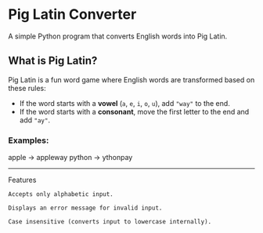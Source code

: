 # Pig Latin Converter

A simple Python program that converts English words into Pig Latin.

## What is Pig Latin?

Pig Latin is a fun word game where English words are transformed based on these rules:

- If the word starts with a **vowel** (`a`, `e`, `i`, `o`, `u`), add `"way"` to the end.
- If the word starts with a **consonant**, move the first letter to the end and add `"ay"`.

### Examples:
apple -> appleway
python -> ythonpay

---

Features

    Accepts only alphabetic input.

    Displays an error message for invalid input.

    Case insensitive (converts input to lowercase internally).


